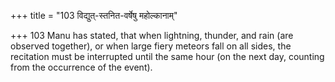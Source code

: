 +++
title = "103 विद्युत्-स्तनित-वर्षेषु महोल्कानाम्"

+++
103	Manu has stated, that when lightning, thunder, and rain (are observed together), or when large fiery meteors fall on all sides, the recitation must be interrupted until the same hour (on the next day, counting from the occurrence of the event).